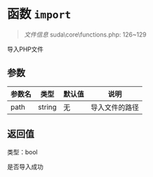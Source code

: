 # 函数 `import`

> *文件信息* suda\core\functions.php: 126~129

导入PHP文件



## 参数


| 参数名 | 类型 | 默认值 | 说明 |
|--------|-----|-------|-------|
| path |  string | 无 |  导入文件的路径 |



## 返回值

类型：bool

 是否导入成功

